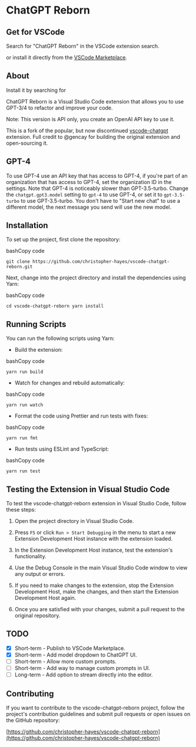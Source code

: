 # ChatGPT Reborn

## Get for VSCode

Search for "ChatGPT Reborn" in the VSCode extension search.

or install it directly from the [VSCode Marketplace](https://marketplace.visualstudio.com/items?itemName=chris-hayes.chatgpt-reborn).

## About

Install it by searching for

ChatGPT Reborn is a Visual Studio Code extension that allows you to use GPT-3/4 to refactor and improve your code.

Note: This version is API only, you create an OpenAI API key to use it.

This is a fork of the popular, but now discontinued [vscode-chatgpt](https://github.com/gencay/vscode-chatgpt) extension. Full credit to @gencay for building the original extension and open-sourcing it.

## GPT-4

To use GPT-4 use an API key that has access to GPT-4, if you're part of an organization that has access to GPT-4, set the organization ID in the settings. Note that GPT-4 is noticeably slower than GPT-3.5-turbo. Change the `chatgpt.gpt3.model` setting to `gpt-4` to use GPT-4, or set it to `gpt-3.5-turbo` to use GPT-3.5-turbo. You don't have to "Start new chat" to use a different model, the next message you send will use the new model.

## Installation

To set up the project, first clone the repository:

bashCopy code

`git clone https://github.com/christopher-hayes/vscode-chatgpt-reborn.git`

Next, change into the project directory and install the dependencies using Yarn:

bashCopy code

`cd vscode-chatgpt-reborn
yarn install`

## Running Scripts

You can run the following scripts using Yarn:

- Build the extension:

bashCopy code

`yarn run build`

- Watch for changes and rebuild automatically:

bashCopy code

`yarn run watch`

- Format the code using Prettier and run tests with fixes:

bashCopy code

`yarn run fmt`

- Run tests using ESLint and TypeScript:

bashCopy code

`yarn run test`

## Testing the Extension in Visual Studio Code

To test the vscode-chatgpt-reborn extension in Visual Studio Code, follow these steps:

1. Open the project directory in Visual Studio Code.

2. Press `F5` or click `Run > Start Debugging` in the menu to start a new Extension Development Host instance with the extension loaded.

3. In the Extension Development Host instance, test the extension's functionality.

4. Use the Debug Console in the main Visual Studio Code window to view any output or errors.

5. If you need to make changes to the extension, stop the Extension Development Host, make the changes, and then start the Extension Development Host again.

6. Once you are satisfied with your changes, submit a pull request to the original repository.

## TODO

- [x] Short-term - Publish to VSCode Marketplace.
- [x] Short-term - Add model dropdown to ChatGPT UI.
- [ ] Short-term - Allow more custom prompts.
- [ ] Short-term - Add way to manage custom prompts in UI.
- [ ] Long-term - Add option to stream directly into the editor.

## Contributing

If you want to contribute to the vscode-chatgpt-reborn project, follow the project's contribution guidelines and submit pull requests or open issues on the GitHub repository:

[https://github.com/christopher-hayes/vscode-chatgpt-reborn](https://github.com/christopher-hayes/vscode-chatgpt-reborn)
